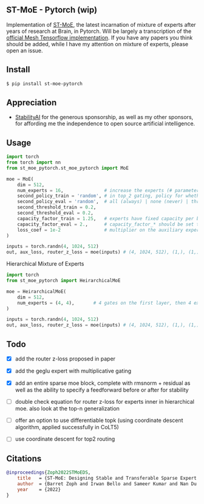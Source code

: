 ## ST-MoE - Pytorch (wip)

Implementation of <a href="https://arxiv.org/abs/2202.08906">ST-MoE</a>, the latest incarnation of mixture of experts after years of research at Brain, in Pytorch. Will be largely a transcription of the <a href="https://github.com/tensorflow/mesh/blob/master/mesh_tensorflow/transformer/moe.py">official Mesh Tensorflow implementation</a>. If you have any papers you think should be added, while I have my attention on mixture of experts, please open an issue.

## Install

```bash
$ pip install st-moe-pytorch
```

## Appreciation

- <a href="https://stability.ai/">StabilityAI</a> for the generous sponsorship, as well as my other sponsors, for affording me the independence to open source artificial intelligence.

## Usage

```python
import torch
from torch import nn
from st_moe_pytorch.st_moe_pytorch import MoE

moe = MoE(
    dim = 512,
    num_experts = 16,               # increase the experts (# parameters) of your model without increasing computation
    second_policy_train = 'random', # in top_2 gating, policy for whether to use a second-place expert
    second_policy_eval = 'random',  # all (always) | none (never) | threshold (if gate value > the given threshold) | random (if gate value > threshold * random_uniform(0, 1))
    second_threshold_train = 0.2,
    second_threshold_eval = 0.2,
    capacity_factor_train = 1.25,   # experts have fixed capacity per batch. we need some extra capacity in case gating is not perfectly balanced.
    capacity_factor_eval = 2.,      # capacity_factor_* should be set to a value >=1
    loss_coef = 1e-2                # multiplier on the auxiliary expert balancing auxiliary loss
)

inputs = torch.randn(4, 1024, 512)
out, aux_loss, router_z_loss = moe(inputs) # (4, 1024, 512), (1,), (1,)
```

Hierarchical Mixture of Experts

```python
import torch
from st_moe_pytorch import HeirarchicalMoE

moe = HeirarchicalMoE(
    dim = 512,
    num_experts = (4, 4),       # 4 gates on the first layer, then 4 experts on the second, equaling 16 experts
)

inputs = torch.randn(4, 1024, 512)
out, aux_loss, router_z_loss = moe(inputs) # (4, 1024, 512), (1,), (1,)
```

## Todo

- [x] add the router z-loss proposed in paper
- [x] add the geglu expert with multiplicative gating
- [x] add an entire sparse moe block, complete with rmsnorm + residual as well as the ability to specify a feedforward before or after for stability

- [ ] double check equation for router z-loss for experts inner in hierarchical moe. also look at the top-n generalization
- [ ] offer an option to use differentiable topk (using coordinate descent algorithm, applied successfully in CoLT5)
- [ ] use coordinate descent for top2 routing

## Citations

```bibtex
@inproceedings{Zoph2022STMoEDS,
    title   = {ST-MoE: Designing Stable and Transferable Sparse Expert Models},
    author  = {Barret Zoph and Irwan Bello and Sameer Kumar and Nan Du and Yanping Huang and Jeff Dean and Noam M. Shazeer and William Fedus},
    year    = {2022}
}
```
